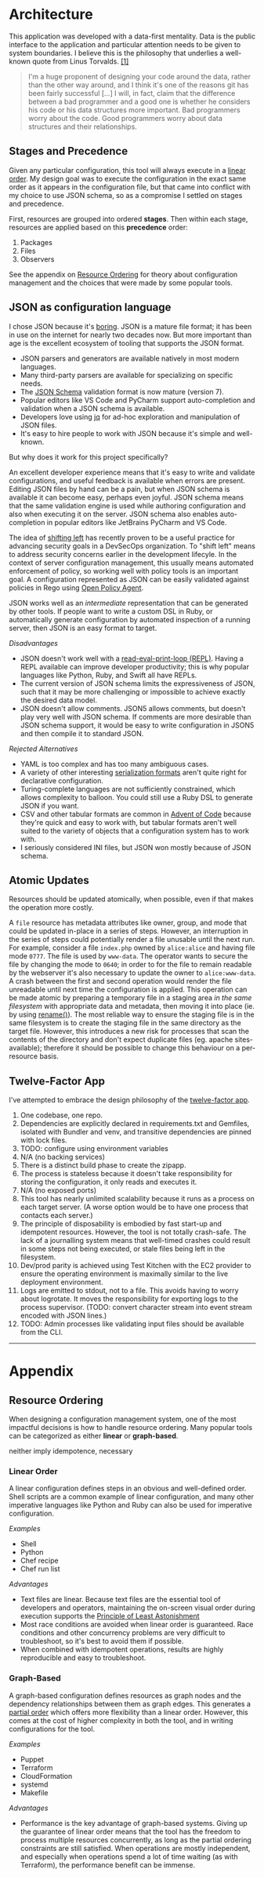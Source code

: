 # Architecture

This application was developed with a data-first mentality. Data is the public interface to the application and particular attention needs to be given to system boundaries. I believe this is the philosophy that underlies a well-known quote from Linus Torvalds. [[1]](https://en.wikiquote.org/wiki/Linus_Torvalds)

> I'm a huge proponent of designing your code around the data, rather than the other way around, and I think it's one of the reasons git has been fairly successful […] I will, in fact, claim that the difference between a bad programmer and a good one is whether he considers his code or his data structures more important. Bad programmers worry about the code. Good programmers worry about data structures and their relationships.


## Stages and Precedence

Given any particular configuration, this tool will always execute in a [linear order](#linear-order). My design goal was to execute the configuration in the exact same order as it appears in the configuration file, but that came into conflict with my choice to use JSON schema, so as a compromise I settled on stages and precedence. 

First, resources are grouped into ordered **stages**.  Then within each stage, resources are applied based on this **precedence** order:

1. Packages
1. Files
1. Observers


See the appendix on [Resource Ordering](#resource-ordering) for theory about configuration management and the choices that were made by some popular tools. 


## JSON as configuration language

I chose JSON because it's [boring](http://boringtechnology.club). JSON is a mature file format; it has been in use on the internet for nearly two decades now. But more important than age is the excellent ecosystem of tooling that supports the JSON format.

- JSON parsers and generators are available natively in most modern languages.
- Many third-party parsers are available for specializing on specific needs.
- The [JSON Schema](https://json-schema.org) validation format is now mature (version 7).
- Popular editors like VS Code and PyCharm support auto-completion and validation when a JSON schema is available.
- Developers love using [jq](https://stedolan.github.io/jq/download/) for ad-hoc exploration and manipulation of JSON files.
- It's easy to hire people to work with JSON because it's simple and well-known.

But why does it work for this project specifically?

An excellent developer experience means that it's easy to write and validate configurations, and useful feedback is available when errors are present. Editing JSON files by hand can be a pain, but when JSON schema is available it can become easy, perhaps even joyful. JSON schema means that the same validation engine is used while authoring configuration and also when executing it on the server. JSON schema also enables auto-completion in popular editors like JetBrains PyCharm and VS Code.

The idea of [shifting left](https://cloud.google.com/architecture/devops/devops-tech-shifting-left-on-security) has recently proven to be a useful practice for advancing security goals in a DevSecOps organization. To "shift left" means to address security concerns earlier in the development lifecyle. In the context of server configuration management, this usually means automated enforcement of policy, so working well with policy tools is an important goal. A configuration represented as JSON can be easily validated against policies in Rego using [Open Policy Agent](https://www.openpolicyagent.org).

JSON works well as an *intermediate* representation that can be generated by other tools. If people want to write a custom DSL in Ruby, or automatically generate configuration by automated inspection of a running server, then JSON is an easy format to target.

*Disadvantages*

- JSON doesn't work well with a [read-eval-print-loop (REPL)](https://en.wikipedia.org/wiki/Read–eval–print_loop). Having a REPL available can improve developer productivity; this is why popular languages like Python, Ruby, and Swift all have REPLs.
- The current version of JSON schema limits the expressiveness of JSON, such that it may be more challenging or impossible to achieve exactly the desired data model.
- JSON doesn't allow comments. JSON5 allows comments, but doesn't play very well with JSON schema. If comments are more desirable than JSON schema support, it would be easy to write configuration in JSON5 and then compile it to standard JSON.

*Rejected Alternatives*

- YAML is too complex and has too many ambiguous cases.
- A variety of other interesting [serialization formats](https://blog.mbedded.ninja/programming/serialization-formats/a-comparison-of-serialization-formats/) aren't quite right for declarative configuration.
- Turing-complete languages are not sufficiently constrained, which allows complexity to balloon. You could still use a Ruby DSL to generate JSON if you want.
- CSV and other tabular formats are common in [Advent of Code](https://adventofcode.com) because they're quick and easy to work with, but tabular formats aren't well suited to the variety of objects that a configuration system has to work with.
- I seriously considered INI files, but JSON won mostly because of JSON schema.

## Atomic Updates

Resources should be updated atomically, when possible, even if that makes the operation more costly.

A `file` resource has metadata attributes like owner, group, and mode that could be updated in-place in a series of steps. However, an interruption in the series of steps could potentially render a file unusable until the next run. For example, consider a file `index.php` owned by `alice:alice` and having file mode `0777`. The file is used by `www-data`. The operator wants to secure the file by changing the mode to `0640`; in order to for the file to remain readable by the webserver it's also necessary to update the owner to `alice:www-data`. A crash between the first and second operation would render the file unreadable until next time the configuration is applied. This operation can be made atomic by preparing a temporary file in a staging area _in the same filesystem_ with appropriate data and metadata, then moving it into place (ie. by using [rename()](https://man7.org/linux/man-pages/man2/rename.2.html)). The most reliable way to ensure the staging file is in the same filesystem is to create the staging file in the same directory as the target file. However, this introduces a new risk for processes that scan the contents of the directory and don't expect duplicate files (eg. apache sites-available); therefore it should be possible to change this behaviour on a per-resource basis.

## Twelve-Factor App

I've attempted to embrace the design philosophy of the [twelve-factor app](https://12factor.net).

1. One codebase, one repo.
2. Dependencies are explicitly declared in requirements.txt and Gemfiles, isolated with Bundler and venv, and transitive dependencies are pinned with lock files.
3. TODO: configure using environment variables
4. N/A (no backing services)
5. There is a distinct build phase to create the zipapp. 
6. The process is stateless because it doesn't take responsibility for storing the configuration, it only reads and executes it.
7. N/A (no exposed ports)
8. This tool has nearly unlimited scalability because it runs as a process on each target server. (A worse option would be to have one process that contacts each server.)
9. The principle of disposability is embodied by fast start-up and idempotent resources. However, the tool is not totally crash-safe. The lack of a journalling system means that well-timed crashes could result in some steps not being executed, or stale files being left in the filesystem. 
10. Dev/prod parity is achieved using Test Kitchen with the EC2 provider to ensure the operating environment is maximally similar to the live deployment environment.
11. Logs are emitted to stdout, not to a file. This avoids having to worry about logrotate. It moves the responsibility for exporting logs to the process supervisor. (TODO: convert character stream into event stream encoded with JSON lines.)
12. TODO: Admin processes like validating input files should be available from the CLI. 

---

# Appendix

## Resource Ordering
When designing a configuration management system, one of the most impactful decisions is how to handle resource ordering. Many popular tools can be categorized as either **linear** or **graph-based**.

neither imply idempotence, necessary

### Linear Order
A linear configuration defines steps in an obvious and well-defined order. Shell scripts are a common example of linear configuration, and many other imperative languages like Python and Ruby can also be used for imperative configuration.

*Examples*

- Shell
- Python
- Chef recipe
- Chef run list

*Advantages*

- Text files are linear. Because text files are the essential tool of developers and operators, maintaining the on-screen visual order during execution supports the [Principle of Least Astonishment](https://en.wikipedia.org/wiki/Principle_of_least_astonishment)
- Most race conditions are avoided when linear order is guaranteed. Race conditions and other concurrency problems are very difficult to troubleshoot, so it's best to avoid them if possible.
- When combined with idempotent operations, results are highly reproducible and easy to troubleshoot. 

### Graph-Based
A graph-based configuration defines resources as graph nodes and the dependency relationships between them as graph edges. This generates a [partial order](https://en.wikipedia.org/wiki/Partially_ordered_set) which offers more flexibility than a linear order. However, this comes at the cost of higher complexity in both the tool, and in writing configurations for the tool.

*Examples*

- Puppet
- Terraform
- CloudFormation
- systemd
- Makefile

*Advantages*

- Performance is the key advantage of graph-based systems. Giving up the guarantee of linear order means that the tool has the freedom to process multiple resources concurrently, as long as the partial ordering constraints are still satisfied. When operations are mostly independent, and especially when operations spend a lot of time waiting (as with Terraform), the performance benefit can be immense.



